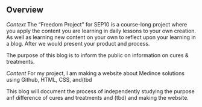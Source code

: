 ## Overview

*Context*
The “Freedom Project” for SEP10  is a course-long project where you apply the content you are learning in daily lessons to your own creation. As well as learning new content on your own to reflect upon your learning in a blog. After we would present your product and process.

The purpose of this blog is to inform the public on information on cures & treatments.

*Content*
For my project, I am making a website about Medince solutions using Github, HTML, CSS, and(tbd

This blog will document the process of independently studying the purpose anf difference of cures and treatments and (tbd) and making the website.
